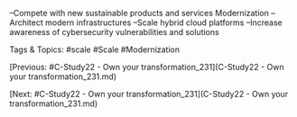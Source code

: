  –Compete with new sustainable products and services
Modernization
 –Architect modern infrastructures
 –Scale hybrid cloud platforms
 –Increase awareness of cybersecurity vulnerabilities and solutions

   Tags & Topics:
   #scale
   #Scale
   #Modernization

[Previous: #C-Study22 - Own your transformation_231](C-Study22 - Own your transformation_231.md)

[Next: #C-Study22 - Own your transformation_231](C-Study22 - Own your transformation_231.md)